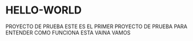 # HELLO-WORLD
PROYECTO DE PRUEBA
ESTE ES EL PRIMER PROYECTO DE PRUEBA
PARA ENTENDER COMO FUNCIONA ESTA VAINA
VAMOS
